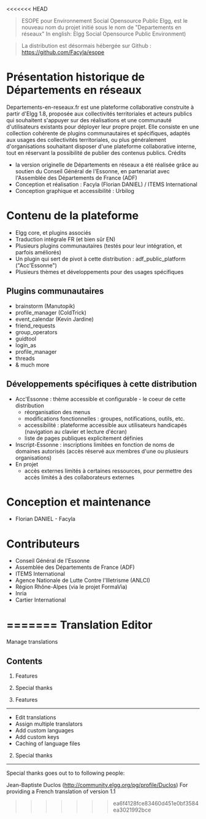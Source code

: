 <<<<<<< HEAD
> ESOPE pour Environnement Social Opensource Public Elgg, est le nouveau nom du projet initié sous le nom de "Departements en réseaux"
> In english: Elgg Social Opensource Public Environment)

> La distribution est désormais hébergée sur Github : https://github.com/Facyla/esope


# Présentation historique de Départements en réseaux
Departements-en-reseaux.fr est une plateforme collaborative construite à partir d'Elgg 1.8, proposée aux collectivités territoriales et acteurs publics qui souhaitent s'appuyer sur des réalisations et une communauté d'utilisateurs existants pour déployer leur propre projet.
Elle consiste en une collection cohérente de plugins communautaires et spécifiques, adaptés aux usages des collectivités territoriales, ou plus généralement d'organisations souhaitant disposer d'une plateforme collaborative interne, tout en réservant la possibilité de publier des contenus publics.
Crédits
* la version originelle de Départements en réseaux a été réalisée grâce au soutien du Conseil Général de l'Essonne, en partenariat avec l'Assemblée des Départements de France (ADF)
* Conception et réalisation : Facyla (Florian DANIEL) / ITEMS International
* Conception graphique et accessibilité : Urbilog


# Contenu de la plateforme
* Elgg core, et plugins associés
* Traduction intégrale FR (et bien sûr EN)
* Plusieurs plugins communautaires (testés pour leur intégration, et parfois améliorés)
* Un plugin qui sert de pivot à cette distribution : adf_public_platform ("Acc'Essonne")
* Plusieurs thèmes et développements pour des usages spécifiques

## Plugins communautaires
* brainstorm (Manutopik)
* profile_manager (ColdTrick)
* event_calendar (Kevin Jardine)
* friend_requests
* group_operators
* guidtool
* login_as
* profile_manager
* threads
* & much more

## Développements spécifiques à cette distribution
* Acc'Essonne : thème accessible et configurable - le coeur de cette distribution
	* réorganisation des menus
	* modifications fonctionnelles : groupes, notifications, outils, etc.
	* accessibilité : plateforme accessible aux utilisateurs handicapés (navigation au clavier et lecture d'écran)
	* liste de pages publiques explicitement définies
* Inscript-Essonne : inscriptions limitées en fonction de noms de domaines autorisés (accès réservé aux membres d'une ou plusieurs organisations)
* En projet
	* accès externes limités à certaines ressources, pour permettre des accès limités à des collaborateurs externes


# Conception et maintenance
* Florian DANIEL - Facyla


# Contributeurs
* Conseil Général de l'Essonne
* Assemblée des Départements de France (ADF)
* ITEMS International
* Agence Nationale de Lutte Contre l'Illetrisme (ANLCI)
* Région Rhône-Alpes (via le projet FormaVia)
* Inria
* Cartier International


=======
Translation Editor
==================
Manage translations

Contents
--------
1. Features
2. Special thanks

1. Features
-----------
- Edit translations
- Assign multiple translators
- Add custom languages
- Add custom keys
- Caching of language files

2. Special thanks
-----------------
Special thanks goes out to to following people:

Jean-Baptiste Duclos (http://community.elgg.org/pg/profile/Duclos) 
For providing a French translation of version 1.1
>>>>>>> ea6f4128fce83460d451e0bf3584ea3021992bce
